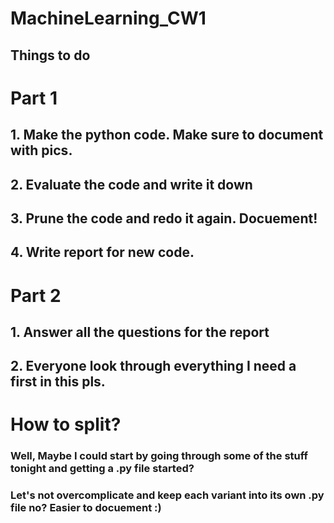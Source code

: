 # MachineLearning_CW1


## Things to do ##
# Part 1
## 1. Make the python code. Make sure to document with pics.
## 2. Evaluate the code and write it down
## 3. Prune the code and redo it again. Docuement!
## 4. Write report for new code.

# Part 2
## 1. Answer all the questions for the report
## 2. Everyone look through everything I need a first in this pls.

# **How to split?**
### Well, Maybe I could start by going through some of the stuff tonight and getting a .py file started?
### Let's not overcomplicate and keep each variant into its own .py file no? Easier to docuement :)
